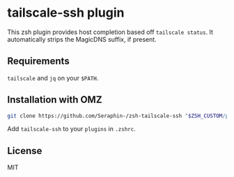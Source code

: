 # tailscale-ssh plugin

This zsh plugin provides host completion based off `tailscale status`. It automatically strips the MagicDNS suffix, if present.

## Requirements
`tailscale` and `jq` on your `$PATH`.

## Installation with OMZ
```zsh
git clone https://github.com/Seraphin-/zsh-tailscale-ssh "$ZSH_CUSTOM/plugins/tailscale-ssh"
```

Add `tailscale-ssh` to your `plugins` in `.zshrc`.

## License
MIT
